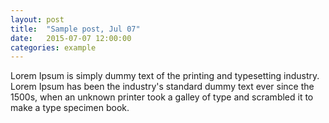 ```yaml
---
layout: post
title:  "Sample post, Jul 07"
date:   2015-07-07 12:00:00
categories: example
---
```



Lorem Ipsum is simply dummy text of the printing and typesetting industry. Lorem Ipsum has been the industry's standard dummy text ever since the 1500s, when an unknown printer took a galley of type and scrambled it to make a type specimen book.
